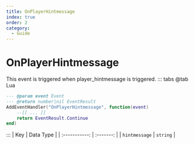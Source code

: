 ```yaml
---
title: OnPlayerHintmessage
index: true
order: 2
category:
  - Guide
---
```


# OnPlayerHintmessage
This event is triggered when player_hintmessage is triggered.
::: tabs
@tab Lua
```lua
--- @param event Event
--- @return number|nil EventResult
AddEventHandler("OnPlayerHintmessage", function(event)
    --[[ ... ]]
    return EventResult.Continue
end)
```

:::
|      Key      | Data Type |
| :-----------: | :-------: |
| `hintmessage` |  `string` |